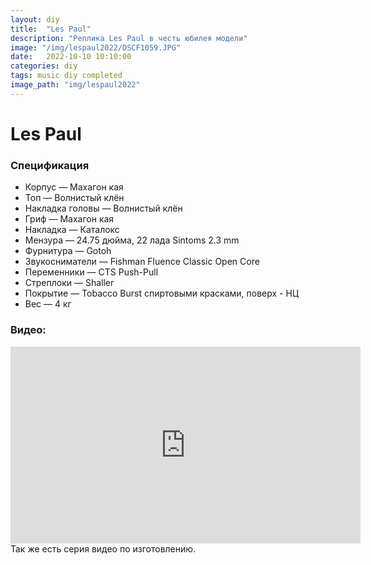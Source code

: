```yaml
---
layout: diy
title:  "Les Paul"
description: "Реплика Les Paul в честь юбилея модели"
image: "/img/lespaul2022/DSCF1059.JPG"
date:   2022-10-10 10:10:00
categories: diy
tags: music diy completed
image_path: "img/lespaul2022"
---
```


# Les Paul

### Спецификация

* Корпус — Махагон кая
* Топ — Волнистый клён
* Накладка головы — Волнистый клён
* Гриф — Махагон кая
* Накладка — Каталокс
* Мензура — 24.75 дюйма, 22 лада Sintoms 2.3 mm
* Фурнитура — Gotoh
* Звукосниматели — Fishman Fluence Classic Open Core
* Переменники — CTS Push-Pull
* Стреплоки — Shaller
* Покрытие — Tobacco Burst спиртовыми красками, поверх - НЦ
* Вес — 4 кг  

### Видео:

<iframe width="560" height="315" src="https://www.youtube-nocookie.com/embed/gRW5hYUx6eA" frameborder="0" allow="accelerometer; encrypted-media; gyroscope; picture-in-picture" allowfullscreen></iframe>
<br>
Так же есть серия видео по изготовлению.<br>

<br><br>  